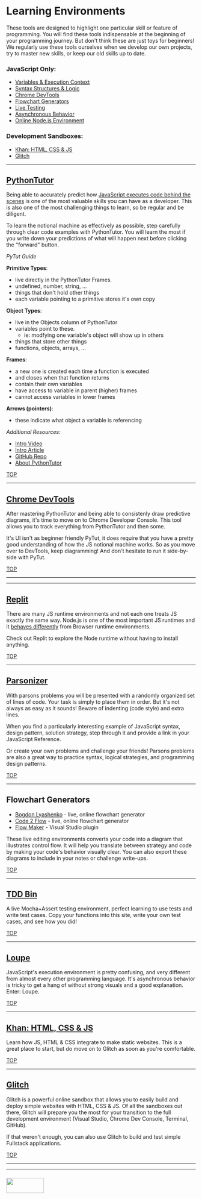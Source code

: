 # Learning Environments

These tools are designed to highlight one particular skill or feature of programming.  You will find these tools indispensable at the beginning of your programming journey. But don't think these are just toys for beginners!  We regularly use these tools ourselves when we develop our own projects, try to master new skills, or keep our old skills up to date.

### JavaScript Only:
* [Variables & Execution Context](#pythontutor)
* [Syntax Structures & Logic](#parsonizer)
* [Chrome DevTools](#chrome-devtools)  
* [Flowchart Generators](#flowchart-generators)
* [Live Testing](#tdd-bin)
* [Asynchronous Behavior](#loupe)
* [Online Node.js Environment](#replit)

### Development Sandboxes:
* [Khan: HTML, CSS & JS](#khan-html-css-js)
* [Glitch](#glitch)

___

## [PythonTutor](http://www.pythontutor.com/javascript.html#)

Being able to accurately predict how [JavaScript executes code behind the scenes](https://github.com/elewa-academy/js-notional-machine) is one of the most valuable skills you can have as a developer.  This is also one of the most challenging things to learn, so be regular and be diligent. 

To learn the notional machine as effectively as possible, step carefully through clear code examples with PythonTutor.  You will learn the most if you write down your predictions of what will happen next before clicking the "forward" button.

_PyTut Guide_

__Primitive Types__:
* live directly in the PythonTutor Frames.
* undefined, number, string, ...
* things that don't hold other things
* each variable pointing to a primitive stores it's own copy

__Object Types__:
* live in the Objects column of PythonTutor
* variables point to these. 
  * ie: modfying one variable's object will show up in others
* things that store other things
* functions, objects, arrays, ...

__Frames__: 
* a new one is created each time a function is executed
* and closes when that function returns
* contain their own variables
* have access to variable in parent (higher) frames
* cannot access variables in lower frames

__Arrows (pointers)__:
* these indicate what object a variable is referencing

_Additional Resources:_
* [Intro Video](https://www.youtube.com/watch?v=u0FbLpRDcxU)
* [Intro Article](http://pgbovine.net/python-tutor-live.htm)
* [GitHub Repo](https://github.com/pgbovine/OnlinePythonTutor)
* [About PythonTutor](https://www.youtube.com/watch?v=sVtXLdBRfyE)

[TOP](#learning-environments)

___

## [Chrome DevTools](https://developers.google.com/web/tools/chrome-devtools/javascript/)

After mastering PythonTutor and being able to consistenly draw predictive diagrams, it's time to move on to Chrome Developer Console.  This tool allows you to track everything from PythonTutor and then some.  

It's UI isn't as beginner friendly PyTut, it does require that you have a pretty good understanding of how the JS notional machine works.  So as you move over to DevTools, keep diagramming!  And don't hesitate to run it side-by-side with PyTut.

[TOP](#learning-environments)

___

___

## [Replit](https://repl.it)

There are many JS runtime environments and not each one treats JS exactly the same way. Node.js is one of the most important JS runtimes and it [behaves differently](http://voidcanvas.com/node-vs-browsers/) from Browser runtime environments.

Check out Replit to explore the Node runtime without having to install anything.



[TOP](#learning-environments)

___


## [Parsonizer](https://elewa-academy.github.io/parsons/)

With parsons problems you will be presented with a randomly organized set of lines of code.  Your task is simply to place them in order.  But it's not always as easy as it sounds!  Beware of indenting (code style) and extra lines.

When you find a particularly interesting example of JavaScript syntax, design pattern, solution strategy, step through it and provide a link in your JavaScript Reference.

Or create your own problems and challenge your friends!  Parsons problems are also a great way to practice syntax, logical strategies, and programming design patterns. 


[TOP](#learning-environments)

___

## Flowchart Generators

* [Bogdon Lyashenko](https://bogdan-lyashenko.github.io/js-code-to-svg-flowchart/docs/live-editor/index.html) - live, online flowchart generator
* [Code 2 Flow](https://code2flow.com/app) - live, online flowchart generator
* [Flow Maker](https://marketplace.visualstudio.com/items?itemName=speks.flowmaker) - Visual Studio plugin

These live editing environments converts your code into a diagram that illustrates control flow.  It will help you translate between strategy and code by making your code's behavior visually clear.  You can also export these diagrams to include in your notes or challenge write-ups.



[TOP](#learning-environments)

___

## [TDD Bin](http://tddbin.com)

A live Mocha+Assert testing environment, perfect learning to use tests and write test cases. Copy your functions into this site, write your own test cases, and see how you did!

[TOP](#learning-environments)

___

## [Loupe](http://latentflip.com/loupe/?code=JC5vbignYnV0dG9uJywgJ2NsaWNrJywgZnVuY3Rpb24gb25DbGljaygpIHsKICAgIHNldFRpbWVvdXQoZnVuY3Rpb24gdGltZXIoKSB7CiAgICAgICAgY29uc29sZS5sb2coJ1lvdSBjbGlja2VkIHRoZSBidXR0b24hJyk7ICAgIAogICAgfSwgMjAwMCk7Cn0pOwoKY29uc29sZS5sb2coIkhpISIpOwoKc2V0VGltZW91dChmdW5jdGlvbiB0aW1lb3V0KCkgewogICAgY29uc29sZS5sb2coIkNsaWNrIHRoZSBidXR0b24hIik7Cn0sIDUwMDApOwoKY29uc29sZS5sb2coIldlbGNvbWUgdG8gbG91cGUuIik7!!!PGJ1dHRvbj5DbGljayBtZSE8L2J1dHRvbj4%3D)

JavaScript's execution environment is pretty confusing, and very different from almost every other programming language. It's asynchronous behavior is tricky to get a hang of without strong visuals and a good explanation.  Enter: Loupe.



[TOP](#learning-environments)

___



## [Khan: HTML, CSS & JS](https://www.khanacademy.org/computer-programming/new/webpage)

Learn how JS, HTML & CSS integrate to make static websites.   This is a great place to start, but do move on to Glitch as soon as you're comfortable.

[TOP](#learning-environments)

___

## [Glitch](https://glitch.com)

Glitch is a powerful online sandbox that allows you to easily build and deploy simple websites with HTML, CSS & JS.  Of all the sandboxes out there, Glitch will prepare you the most for your transition to the full development environment (Visual Studio, Chrome Dev Console, Terminal, GitHub).

If that weren't enough, you can also use Glitch to build and test simple Fullstack applications.

[TOP](#learning-environments)

___
___
### <a href="http://elewa.education/blog" target="_blank"><img src="https://user-images.githubusercontent.com/18554853/34921062-506450ae-f97d-11e7-875f-6feeb26ad72d.png" width="100" height="40"/></a>

